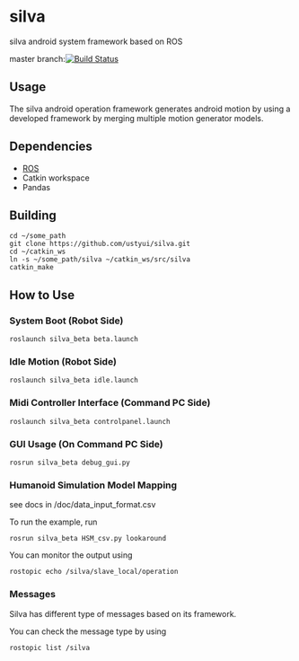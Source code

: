 # silva
silva android system framework based on ROS

master branch:[![Build Status](https://travis-ci.org/ustyui/silva.svg?branch=master)](https://travis-ci.org/ustyui/silva)

## Usage
The silva android operation framework generates android motion by using a developed framework by merging multiple motion generator models.
## Dependencies
- [ROS](http://www.ros.org)
- Catkin workspace
- Pandas

## Building 
```
cd ~/some_path
git clone https://github.com/ustyui/silva.git
cd ~/catkin_ws
ln -s ~/some_path/silva ~/catkin_ws/src/silva
catkin_make
```
## How to Use
### System Boot (Robot Side)
```
roslaunch silva_beta beta.launch
```

### Idle Motion (Robot Side)
```
roslaunch silva_beta idle.launch
```

### Midi Controller Interface (Command PC Side)
```
roslaunch silva_beta controlpanel.launch
```

### GUI Usage (On Command PC Side)
```
rosrun silva_beta debug_gui.py
```

### Humanoid Simulation Model Mapping 
see docs in /doc/data_input_format.csv

To run the example, run
```
rosrun silva_beta HSM_csv.py lookaround
```
You can monitor the output using
```
rostopic echo /silva/slave_local/operation
```
### Messages
Silva has different type of messages based on its framework.

You can check the message type by using
```
rostopic list /silva
```
